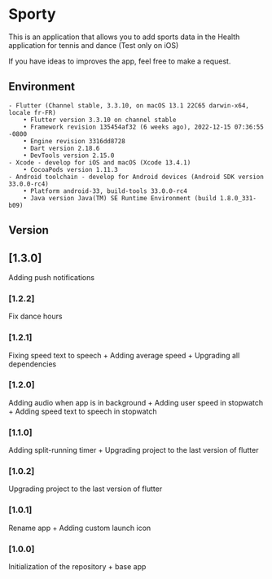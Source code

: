 # Sporty
This is an application that allows you to add sports data in the Health application for tennis and dance (Test only on iOS)

If you have ideas to improves the app, feel free to make a request.

## Environment
    - Flutter (Channel stable, 3.3.10, on macOS 13.1 22C65 darwin-x64, locale fr-FR)
        • Flutter version 3.3.10 on channel stable
        • Framework revision 135454af32 (6 weeks ago), 2022-12-15 07:36:55 -0800
        • Engine revision 3316dd8728
        • Dart version 2.18.6
        • DevTools version 2.15.0
    - Xcode - develop for iOS and macOS (Xcode 13.4.1)
        • CocoaPods version 1.11.3
    - Android toolchain - develop for Android devices (Android SDK version 33.0.0-rc4)
        • Platform android-33, build-tools 33.0.0-rc4
        • Java version Java(TM) SE Runtime Environment (build 1.8.0_331-b09)

## Version
## [1.3.0] 
Adding push notifications
### [1.2.2] 
Fix dance hours
### [1.2.1] 
Fixing speed text to speech + Adding average speed + Upgrading all dependencies
### [1.2.0] 
Adding audio when app is in background + Adding user speed in stopwatch + Adding speed text to speech in stopwatch
### [1.1.0] 
Adding split-running timer + Upgrading project to the last version of flutter
### [1.0.2] 
Upgrading project to the last version of flutter
### [1.0.1] 
Rename app + Adding custom launch icon
### [1.0.0] 
Initialization of the repository + base app
